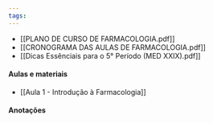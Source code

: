 ```yaml
---
tags:
---
```

- [[PLANO DE CURSO DE FARMACOLOGIA.pdf]]
- [[CRONOGRAMA DAS AULAS DE FARMACOLOGIA.pdf]]
- [[Dicas Essênciais para o 5° Período (MED XXIX).pdf]]
#### Aulas e materiais 
- [[Aula 1 - Introdução à Farmacologia]]
#### Anotações